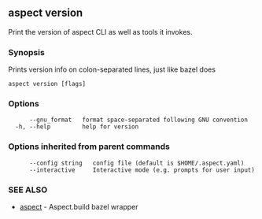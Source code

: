 ## aspect version

Print the version of aspect CLI as well as tools it invokes.

### Synopsis

Prints version info on colon-separated lines, just like bazel does

```
aspect version [flags]
```

### Options

```
      --gnu_format   format space-separated following GNU convention
  -h, --help         help for version
```

### Options inherited from parent commands

```
      --config string   config file (default is $HOME/.aspect.yaml)
      --interactive     Interactive mode (e.g. prompts for user input)
```

### SEE ALSO

* [aspect](aspect.md)	 - Aspect.build bazel wrapper

